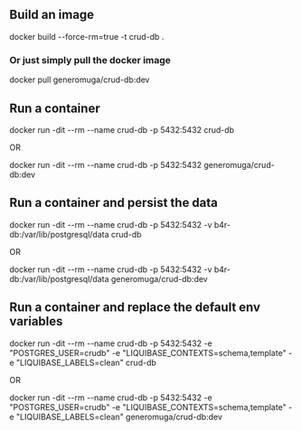 
## Build an image
docker build --force-rm=true -t crud-db .

### Or just simply pull the docker image 
docker pull generomuga/crud-db:dev

## Run a container
docker run -dit --rm --name crud-db -p 5432:5432 crud-db

OR

docker run -dit --rm --name crud-db -p 5432:5432 generomuga/crud-db:dev

## Run a container and persist the data
docker run -dit --rm --name crud-db -p 5432:5432 -v b4r-db:/var/lib/postgresql/data crud-db

OR

docker run -dit --rm --name crud-db -p 5432:5432 -v b4r-db:/var/lib/postgresql/data generomuga/crud-db:dev

## Run a container and replace the default env variables
docker run -dit --rm --name crud-db -p 5432:5432 -e "POSTGRES_USER=crudb" -e "LIQUIBASE_CONTEXTS=schema,template" -e "LIQUIBASE_LABELS=clean" crud-db

OR

docker run -dit --rm --name crud-db -p 5432:5432 -e "POSTGRES_USER=crudb" -e "LIQUIBASE_CONTEXTS=schema,template" -e "LIQUIBASE_LABELS=clean" generomuga/crud-db:dev